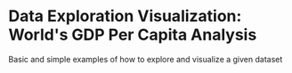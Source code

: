# Data Exploration Visualization: World's GDP Per Capita Analysis

Basic and simple examples of how to explore and visualize a given dataset
